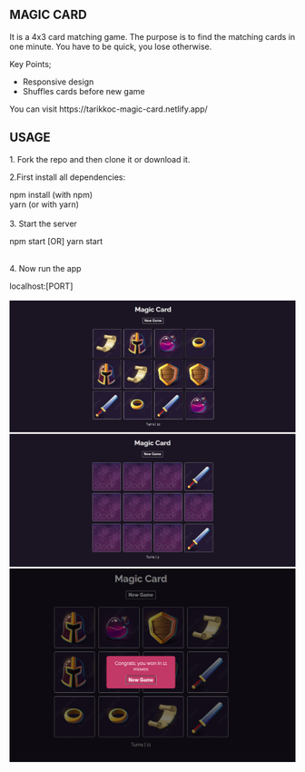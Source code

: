 <h2>MAGIC CARD</h2>
<p>
It is a 4x3 card matching game. The purpose is to find the matching cards in one minute. You have to be quick, you lose otherwise.
</p>
<p>Key Points;</p>
<ul>
  <li>Responsive design</li>
  <li>Shuffles cards before new game</li>
</ul>
<p>You can visit https://tarikkoc-magic-card.netlify.app/</p>

<h2>USAGE</h2>
<p>1. Fork the repo and then clone it or download it.</p>
<p>2.First install all dependencies:</p>
<div>
  <storng>npm install</storng> (with npm) </br>
  <storng>yarn</storng> (or with yarn)
</div> </br>
3. Start the server
</p>
<div>
npm start [OR] yarn start
</div> </br>
<p>
4. Now run the app
</p>
<div>
localhost:[PORT]
</div> </br>


<img src="./public/github/img2.jpg"/>
</br>
<img src="./public/github/img1.jpg"/>
</br>
<img src="./public/img/pop-up.png"/>






